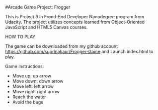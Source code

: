 #Arcade Game Project: Frogger

This is Project 3 in Frond-End Developer Nanodegree program from Udacity. The project utilizes concepts learned from Object-Oriented JavaScript and HTML5 Canvas courses.

HOW TO PLAY

The game can be downloaded from my github account  https://github.com/suprinakaur/Frogger-Game  and Launch index.html to play.

Game Instructions:

* Move up: up arrow
* Move down: down arrow
* Move left: left arrow
* Move right: right arrow
* Reach the water
* Avoid the bugs

